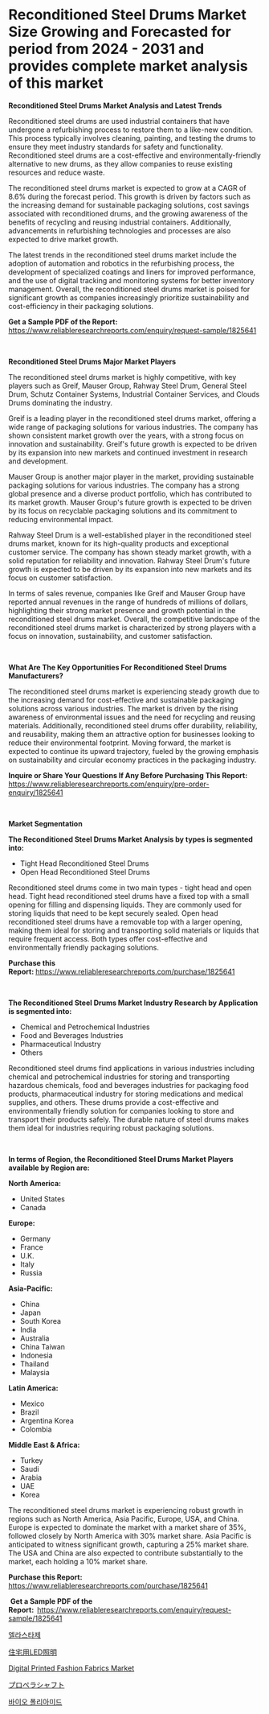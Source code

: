 <p><h1>Reconditioned Steel Drums Market Size Growing and Forecasted for period from 2024 - 2031 and provides complete market analysis of this market</h1></p><p><strong>Reconditioned Steel Drums Market Analysis and Latest Trends</strong></p>
<p><p>Reconditioned steel drums are used industrial containers that have undergone a refurbishing process to restore them to a like-new condition. This process typically involves cleaning, painting, and testing the drums to ensure they meet industry standards for safety and functionality. Reconditioned steel drums are a cost-effective and environmentally-friendly alternative to new drums, as they allow companies to reuse existing resources and reduce waste.</p><p>The reconditioned steel drums market is expected to grow at a CAGR of 8.6% during the forecast period. This growth is driven by factors such as the increasing demand for sustainable packaging solutions, cost savings associated with reconditioned drums, and the growing awareness of the benefits of recycling and reusing industrial containers. Additionally, advancements in refurbishing technologies and processes are also expected to drive market growth.</p><p>The latest trends in the reconditioned steel drums market include the adoption of automation and robotics in the refurbishing process, the development of specialized coatings and liners for improved performance, and the use of digital tracking and monitoring systems for better inventory management. Overall, the reconditioned steel drums market is poised for significant growth as companies increasingly prioritize sustainability and cost-efficiency in their packaging solutions.</p></p>
<p><strong>Get a Sample PDF of the Report:&nbsp;</strong> <a href="https://www.reliableresearchreports.com/enquiry/request-sample/1825641">https://www.reliableresearchreports.com/enquiry/request-sample/1825641</a></p>
<p>&nbsp;</p>
<p><strong>Reconditioned Steel Drums Major Market Players</strong></p>
<p><p>The reconditioned steel drums market is highly competitive, with key players such as Greif, Mauser Group, Rahway Steel Drum, General Steel Drum, Schutz Container Systems, Industrial Container Services, and Clouds Drums dominating the industry. </p><p>Greif is a leading player in the reconditioned steel drums market, offering a wide range of packaging solutions for various industries. The company has shown consistent market growth over the years, with a strong focus on innovation and sustainability. Greif's future growth is expected to be driven by its expansion into new markets and continued investment in research and development. </p><p>Mauser Group is another major player in the market, providing sustainable packaging solutions for various industries. The company has a strong global presence and a diverse product portfolio, which has contributed to its market growth. Mauser Group's future growth is expected to be driven by its focus on recyclable packaging solutions and its commitment to reducing environmental impact. </p><p>Rahway Steel Drum is a well-established player in the reconditioned steel drums market, known for its high-quality products and exceptional customer service. The company has shown steady market growth, with a solid reputation for reliability and innovation. Rahway Steel Drum's future growth is expected to be driven by its expansion into new markets and its focus on customer satisfaction. </p><p>In terms of sales revenue, companies like Greif and Mauser Group have reported annual revenues in the range of hundreds of millions of dollars, highlighting their strong market presence and growth potential in the reconditioned steel drums market. Overall, the competitive landscape of the reconditioned steel drums market is characterized by strong players with a focus on innovation, sustainability, and customer satisfaction.</p></p>
<p>&nbsp;</p>
<p><strong>What Are The Key Opportunities For Reconditioned Steel Drums Manufacturers?</strong></p>
<p><p>The reconditioned steel drums market is experiencing steady growth due to the increasing demand for cost-effective and sustainable packaging solutions across various industries. The market is driven by the rising awareness of environmental issues and the need for recycling and reusing materials. Additionally, reconditioned steel drums offer durability, reliability, and reusability, making them an attractive option for businesses looking to reduce their environmental footprint. Moving forward, the market is expected to continue its upward trajectory, fueled by the growing emphasis on sustainability and circular economy practices in the packaging industry.</p></p>
<p><strong>Inquire or Share Your Questions If Any Before Purchasing This Report:</strong> <a href="https://www.reliableresearchreports.com/enquiry/pre-order-enquiry/1825641">https://www.reliableresearchreports.com/enquiry/pre-order-enquiry/1825641</a></p>
<p>&nbsp;</p>
<p><strong>Market Segmentation</strong></p>
<p><strong>The Reconditioned Steel Drums Market Analysis by types is segmented into:</strong></p>
<p><ul><li>Tight Head Reconditioned Steel Drums</li><li>Open Head Reconditioned Steel Drums</li></ul></p>
<p><p>Reconditioned steel drums come in two main types - tight head and open head. Tight head reconditioned steel drums have a fixed top with a small opening for filling and dispensing liquids. They are commonly used for storing liquids that need to be kept securely sealed. Open head reconditioned steel drums have a removable top with a larger opening, making them ideal for storing and transporting solid materials or liquids that require frequent access. Both types offer cost-effective and environmentally friendly packaging solutions.</p></p>
<p><strong>Purchase this Report:&nbsp;</strong><a href="https://www.reliableresearchreports.com/purchase/1825641">https://www.reliableresearchreports.com/purchase/1825641</a></p>
<p>&nbsp;</p>
<p><strong>The Reconditioned Steel Drums Market Industry Research by Application is segmented into:</strong></p>
<p><ul><li>Chemical and Petrochemical Industries</li><li>Food and Beverages Industries</li><li>Pharmaceutical Industry</li><li>Others</li></ul></p>
<p><p>Reconditioned steel drums find applications in various industries including chemical and petrochemical industries for storing and transporting hazardous chemicals, food and beverages industries for packaging food products, pharmaceutical industry for storing medications and medical supplies, and others. These drums provide a cost-effective and environmentally friendly solution for companies looking to store and transport their products safely. The durable nature of steel drums makes them ideal for industries requiring robust packaging solutions.</p></p>
<p>&nbsp;</p>
<p><strong>In terms of Region, the Reconditioned Steel Drums Market Players available by Region are:</strong></p>
<p>
    <p> <strong> North America: </strong>
        <ul>
            <li>United States</li>
            <li>Canada</li>
        </ul>
        </p> 
    <p> <strong> Europe: </strong>
        <ul>
            <li>Germany</li>
            <li>France</li>
            <li>U.K.</li>
            <li>Italy</li>
            <li>Russia</li>
        </ul>
        </p> 
    <p> <strong> Asia-Pacific: </strong>
        <ul>
            <li>China</li>
            <li>Japan</li>
            <li>South Korea</li>
            <li>India</li>
            <li>Australia</li>
            <li>China Taiwan</li>
            <li>Indonesia</li>
            <li>Thailand</li>
            <li>Malaysia</li>
        </ul>
        </p> 
    <p> <strong> Latin America: </strong>
        <ul>
            <li>Mexico</li>
            <li>Brazil</li>
            <li>Argentina Korea</li>
            <li>Colombia</li>
        </ul>
        </p> 
    <p> <strong> Middle East & Africa: </strong>
        <ul>
            <li>Turkey</li>
            <li>Saudi</li>
            <li>Arabia</li>
            <li>UAE</li>
            <li>Korea</li>
        </ul>
    </p>
    </p>
<p><p>The reconditioned steel drums market is experiencing robust growth in regions such as North America, Asia Pacific, Europe, USA, and China. Europe is expected to dominate the market with a market share of 35%, followed closely by North America with 30% market share. Asia Pacific is anticipated to witness significant growth, capturing a 25% market share. The USA and China are also expected to contribute substantially to the market, each holding a 10% market share.</p></p>
<p><strong>Purchase this Report: </strong><a href="https://www.reliableresearchreports.com/purchase/1825641">https://www.reliableresearchreports.com/purchase/1825641</a></p>
<p>&nbsp;<strong>Get a Sample PDF of the Report:&nbsp;&nbsp;</strong><a href="https://www.reliableresearchreports.com/enquiry/request-sample/1825641">https://www.reliableresearchreports.com/enquiry/request-sample/1825641</a></p>
<p><strong></strong></p>
<p><p><a href="https://github.com/trmesnao7959541/Market-Research-Report-List-1/blob/main/15961403685.md">엘라스타제</a></p><p><a href="https://medium.com/@shawnsmihv6/%E4%BD%8F%E5%AE%85%E7%94%A8led%E3%83%A9%E3%82%A4%E3%83%86%E3%82%A3%E3%83%B3%E3%82%B0%E5%B8%82%E5%A0%B4-2031%E5%B9%B4%E3%81%BE%E3%81%A7%E3%81%AE%E6%88%90%E5%8A%9F%E3%81%99%E3%82%8B%E3%83%93%E3%82%B8%E3%83%8D%E3%82%B9%E6%88%A6%E7%95%A5%E3%81%AE%E9%8D%B5-531cc2c51d51">住宅用LED照明</a></p><p><a href="https://issuu.com/reportprime-2/docs/digital-printed-fashion-fabrics-market-size-2030.p">Digital Printed Fashion Fabrics Market</a></p><p><a href="https://medium.com/@nicholas.ellison0076890/%E3%83%97%E3%83%AD%E3%83%9D%E3%82%B7%E3%83%A3%E3%83%95%E3%83%88%E5%B8%82%E5%A0%B4%E3%81%AE%E3%83%A1%E3%83%88%E3%83%AA%E3%83%83%E3%82%AF%E3%82%B9%E3%81%AE%E8%A7%A3%E8%AA%AD-%E5%B8%82%E5%A0%B4%E3%82%B7%E3%82%A7%E3%82%A2-%E3%83%88%E3%83%AC%E3%83%B3%E3%83%89-%E6%88%90%E9%95%B7%E3%83%91%E3%82%BF%E3%83%BC%E3%83%B3-b6f403635689">プロペラシャフト</a></p><p><a href="https://github.com/vsn7qpua81q/Market-Research-Report-List-1/blob/main/37388103686.md">바이오 폴리아미드</a></p></p>